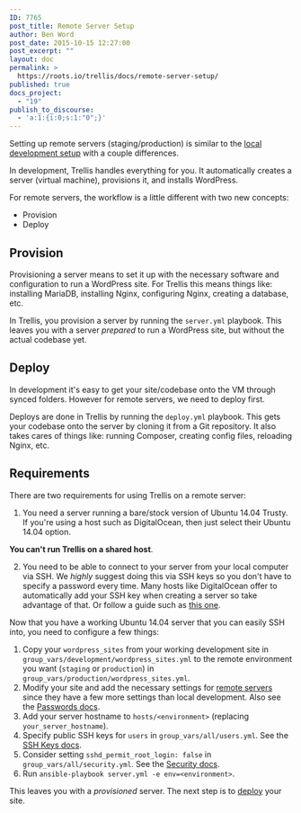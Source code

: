 ```yaml
---
ID: 7765
post_title: Remote Server Setup
author: Ben Word
post_date: 2015-10-15 12:27:00
post_excerpt: ""
layout: doc
permalink: >
  https://roots.io/trellis/docs/remote-server-setup/
published: true
docs_project:
  - "19"
publish_to_discourse:
  - 'a:1:{i:0;s:1:"0";}'
---
```

Setting up remote servers (staging/production) is similar to the [local development setup](https://roots.io/trellis/docs/local-development-setup/) with a couple differences.

In development, Trellis handles everything for you. It automatically creates a server (virtual machine), provisions it, and installs WordPress.

For remote servers, the workflow is a little different with two new concepts:

* Provision
* Deploy

## Provision

Provisioning a server means to set it up with the necessary software and configuration to run a WordPress site. For Trellis this means things like: installing MariaDB, installing Nginx, configuring Nginx, creating a database, etc.

In Trellis, you provision a server by running the `server.yml` playbook. This leaves you with a server *prepared* to run a WordPress site, but without the actual codebase yet.

## Deploy

In development it's easy to get your site/codebase onto the VM through synced folders. However for remote servers, we need to deploy first.

Deploys are done in Trellis by running the `deploy.yml` playbook. This gets your codebase onto the server by cloning it from a Git repository. It also takes cares of things like: running Composer, creating config files, reloading Nginx, etc.

## Requirements

There are two requirements for using Trellis on a remote server:

1. You need a server running a bare/stock version of Ubuntu 14.04 Trusty. If you're using a host such as DigitalOcean, then just select their Ubuntu 14.04 option.

**You can't run Trellis on a shared host**.

2. You need to be able to connect to your server from your local computer via SSH. We *highly* suggest doing this via SSH keys so you don't have to specify a password every time. Many hosts like DigitalOcean offer to automatically add your SSH key when creating a server so take advantage of that. Or follow a guide such as [this one](https://www.digitalocean.com/community/tutorials/how-to-set-up-ssh-keys--2).

Now that you have a working Ubuntu 14.04 server that you can easily SSH into, you need to configure a few things:

1. Copy your `wordpress_sites` from your working development site in `group_vars/development/wordpress_sites.yml` to the remote environment you want (`staging` or `production`) in `group_vars/production/wordpress_sites.yml`.
2. Modify your site and add the necessary settings for [remote servers](https://roots.io/trellis/docs/wordpress-sites/#remote-servers) since they have a few more settings than local development. Also see the [Passwords docs](https://roots.io/trellis/docs/passwords/).
3. Add your server hostname to `hosts/<environment>` (replacing `your_server_hostname`).
4. Specify public SSH keys for `users` in `group_vars/all/users.yml`. See the [SSH Keys docs](https://roots.io/trellis/docs/ssh-keys/).
5. Consider setting `sshd_permit_root_login: false` in `group_vars/all/security.yml`. See the [Security docs](https://roots.io/trellis/docs/security/).
6. Run `ansible-playbook server.yml -e env=<environment>`.

This leaves you with a *provisioned* server. The next step is to [deploy](https://roots.io/trellis/docs/deploys/) your site.